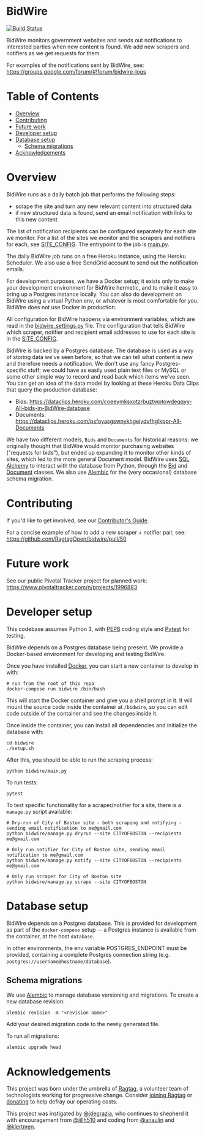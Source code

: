 # BidWire

[![Build
Status](https://travis-ci.org/RagtagOpen/bidwire.svg?branch=master)](https://travis-ci.org/RagtagOpen/bidwire)

BidWire monitors government websites and sends out notifications to interested
parties when new content is found. We add new scrapers and notifiers as we get
requests for them.

For examples of the notifications sent by BidWire, see:
https://groups.google.com/forum/#!forum/bidwire-logs

# Table of Contents

* [Overview](#overview)
* [Contributing](#contributing)
* [Future work](#future-work)
* [Developer setup](#developer-setup)
* [Database setup](#database-setup)
  * [Schema migrations](#schema-migrations)
* [Acknowledgements](#acknowledgements)

# Overview

BidWire runs as a daily batch job that performs the following steps:

* scrape the site and turn any new relevant content into structured data
* if new structured data is found, send an email notification with links to this new content

The list of notification recipients can be configured separately for each site
we monitor. For a list of the sites we monitor and the scrapers and notifiers for each, see
[SITE_CONFIG](https://github.com/RagtagOpen/bidwire/blob/master/bidwire/bidwire_settings.py#L52-L82). The entrypoint to the job is
[main.py](https://github.com/RagtagOpen/bidwire/blob/master/bidwire/main.py).

The daily BidWire job runs on a free Heroku instance, using the Heroku
Scheduler. We also use a free SendGrid account to send out the notification
emails.

For development purposes, we have a Docker setup; it exists only to make
your development environment for BidWire hermetic, and to make it easy to bring
up a Postgres instance locally. You can also do development on BidWire using a
virtual Python env, or whatever is most comfortable for you. BidWire does not
use Docker in production.

All configuration for BidWire happens via environment variables, which are read in the
[bidwire_settings.py](https://github.com/RagtagOpen/bidwire/blob/master/bidwire/bidwire_settings.py)
file. The configuration that tells BidWire which scraper, notifier and recipient
email addresses to use for each site is in the
[SITE_CONFIG](https://github.com/RagtagOpen/bidwire/blob/master/bidwire/bidwire_settings.py#L52-L82).

BidWire is backed by a Postgres database. The database is used as a way of
storing data we've seen before, so that we can tell what content is new and
therefore needs a notification. We don't use any fancy Postgres-specific stuff;
we could have as easily used plain text files or MySQL or some other simple way
to record and read back which items we've seen. You can get an idea of the data
model by looking at these Heroku Data Clips that query the production database:

* Bids: https://dataclips.heroku.com/coeeymksxotzrbuztwptowdeqqyy-All-bids-in-BidWire-database
* Documents: https://dataclips.heroku.com/psfoyasgswnykhgeiydvfhglkppr-All-Documents

We have two different models, `Bids` and `Documents` for historical reasons: we
originally thought that BidWire would monitor purchasing websites ("requests for
bids"), but ended up expanding it to monitor other kinds of sites, which led to
the more general Document model. BidWire uses [SQL
Alchemy](https://www.sqlalchemy.org/) to interact with the database from Python,
through the
[Bid](https://github.com/RagtagOpen/bidwire/blob/master/bidwire/bid.py) and
[Document](https://github.com/RagtagOpen/bidwire/blob/master/bidwire/document.py)
classes. We also use [Alembic](http://alembic.zzzcomputing.com/en/latest/) for
the (very occasional) database schema migration.

# Contributing

If you'd like to get involved, see our [Contributor's
Guide](https://github.com/RagtagOpen/bidwire/blob/master/CONTRIBUTING.md).

For a concise example of how to add a new scraper + notifier pair, see: https://github.com/RagtagOpen/bidwire/pull/50

# Future work

See our public Pivotal Tracker project for planned work: https://www.pivotaltracker.com/n/projects/1996883

# Developer setup

This codebase assumes Python 3, with
[PEP8](https://www.python.org/dev/peps/pep-0008) coding style and
[Pytest](https://docs.pytest.org/en/latest/) for testing.

BidWire depends on a Postgres database being present. We provide a Docker-based
environment for developing and testing BidWire.

Once you have installed [Docker](https://www.docker.com/get-docker), you can
start a new container to develop in with:

```
# run from the root of this repo
docker-compose run bidwire /bin/bash
```

This will start the Docker container and give you a shell prompt in it. It will
mount the source code inside the container at `/bidwire`, so you can edit code
outside of the container and see the changes inside it.

Once inside the container, you can install all dependencies and initialize the database with:

```
cd bidwire
./setup.sh
```

After this, you should be able to run the scraping process:

```
python bidwire/main.py
```

To run tests:

```
pytest
```

To test specific functionality for a scraper/notifier for a site, there is a `manage.py` script available:

```
# Dry-run of City of Boston site - both scraping and notifying - sending email notification to me@gmail.com
python bidwire/manage.py dryrun --site CITYOFBOSTON --recipients me@gmail.com
```

```
# Only run notifier for City of Boston site, sending email notification to me@gmail.com
python bidwire/manage.py notify --site CITYOFBOSTON --recipients me@gmail.com
```

```
# Only run scraper for City of Boston site
python bidwire/manage.py scrape --site CITYOFBOSTON
```

# Database setup

BidWire depends on a Postgres database. This is provided for development as part
of the `docker-compose` setup -- a Postgres instance is available from the
container, at the host `database`.

In other environments, the env variable POSTGRES_ENDPOINT must be provided,
containing a complete Postgres connection string (e.g.
`postgres://username@hostname/database`).

## Schema migrations

We use [Alembic](http://alembic.zzzcomputing.com/) to manage database versioning
and migrations. To create a new database revision:

```
alembic revision -m "<revision name>"
```

Add your desired migration code to the newly generated file.

To run all migrations:

```
alembic upgrade head
```

# Acknowledgements

This project was born under the umbrella of [Ragtag](https://ragtag.org), a
volunteer team of technologists working for progressive change. Consider
[joining Ragtag](https://ragtag.org/join/) or
[donating](https://opencollective.com/ragtag) to help defray our operating
costs.

This project was instigated by [@jdegrazia](https://github.com/jdegrazia), who
continues to shepherd it with encouragement from
[@jillh510](https://github.com/jillh510) and coding from
[@anaulin](https://github.com/anaulin) and
[@klertmen](https://github.com/klertmen).
